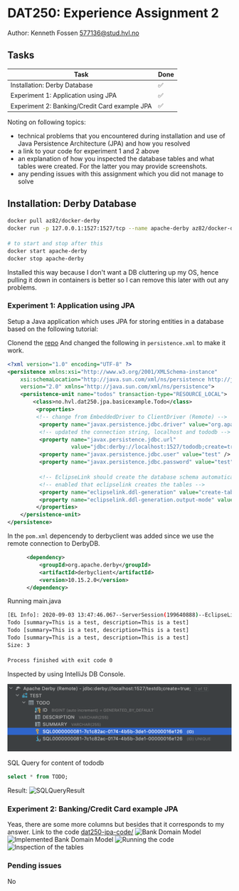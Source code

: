 # DAT250: Experience Assignment 2

Author: Kenneth Fossen 577136@stud.hvl.no

## Tasks

| Task | Done |
| --- | --- |
| Installation: Derby Database | :white_check_mark: |
| Experiment 1: Application using JPA | :white_check_mark: |
| Experiment 2: Banking/Credit Card example JPA | :white_check_mark:|

Noting on following topics:

- technical problems that you encountered during installation and use of Java Persistence Architecture (JPA) and how you resolved
- a link to your code for experiment 1 and 2 above
- an explanation of how you inspected the database tables and what tables were created. For the latter you may provide screenshots.
- any pending issues with this assignment which you did not manage to solve

## Installation: Derby Database

```sh
docker pull az82/docker-derby
docker run -p 127.0.0.1:1527:1527/tcp --name apache-derby az82/docker-derby -d

# to start and stop after this
docker start apache-derby
docker stop apache-derby
```

Installed this way because I don't want a DB cluttering up my OS, hence pulling it down in containers is better so I can remove this later with out any problems.

### Experiment 1: Application using JPA

Setup a Java application which uses JPA for storing entities in a database based on the following tutorial:


Clonend the [repo](https://github.com/lmkr/dat250-jpa-examples/tree/master/eclipselink/jpa-basic)
And changed the following in `persistence.xml` to make it work.

```xml
<?xml version="1.0" encoding="UTF-8" ?>
<persistence xmlns:xsi="http://www.w3.org/2001/XMLSchema-instance"
    xsi:schemaLocation="http://java.sun.com/xml/ns/persistence http://java.sun.com/xml/ns/persistence/persistence_2_0.xsd"
    version="2.0" xmlns="http://java.sun.com/xml/ns/persistence">
    <persistence-unit name="todos" transaction-type="RESOURCE_LOCAL">
        <class>no.hvl.dat250.jpa.basicexample.Todo</class>
         <properties>
         <!-- change from EmbeddedDriver to ClientDriver (Remote) -->
          <property name="javax.persistence.jdbc.driver" value="org.apache.derby.jdbc.ClientDriver" />
          <!-- updated the connection string, localhost and tododb -->
          <property name="javax.persistence.jdbc.url"
                    value="jdbc:derby://localhost:1527/tododb;create=true;"/>
          <property name="javax.persistence.jdbc.user" value="test" />
          <property name="javax.persistence.jdbc.password" value="test" />

          <!-- EclipseLink should create the database schema automatically -->
          <!-- enabled that eclipselink creates the tables -->
          <property name="eclipselink.ddl-generation" value="create-tables" />
          <property name="eclipselink.ddl-generation.output-mode" value="database" />
         </properties>
    </persistence-unit>
</persistence>
```

In the `pom.xml` depencendy to derbyclient was added since we use the remote connection to DerbyDB.

```XML
      <dependency>
          <groupId>org.apache.derby</groupId>
          <artifactId>derbyclient</artifactId>
          <version>10.15.2.0</version>
      </dependency>
```

Running main.java

```sh
[EL Info]: 2020-09-03 13:47:46.067--ServerSession(199640888)--EclipseLink, version: Eclipse Persistence Services - 2.7.7.v20200504-69f2c2b80d
Todo [summary=This is a test, description=This is a test]
Todo [summary=This is a test, description=This is a test]
Todo [summary=This is a test, description=This is a test]
Size: 3

Process finished with exit code 0
```

Inspected by using IntelliJs DB Console.

![DB Inspection](img/dbinspection.png)

SQL Query for content of tododb

```SQL
select * from TODO;
````

Result:
![SQLQueryResult](img/sqlresult.png)

### Experiment 2: Banking/Credit Card example JPA

Yeas, there are some more columns but besides that it corresponds to my answer.
Link to the code [dat250-jpa-code/](dat250-jpa-code/)
![Bank Domain Model](img/BankUMLClass.png)
![Implemented Bank Domain Model](img/intellij_bank_uml.png)
![Running the code](img/intellij_java.png)
![Inspection of the tables](img/datagrip_inspection.png)

### Pending issues

No 